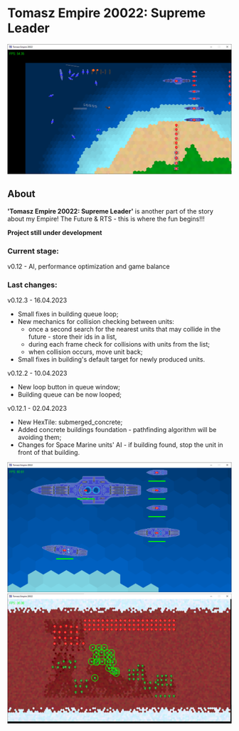 # Tomasz Empire 20022: Supreme Leader

<p align="center">
  <img src="screens/screenshot1_20230115.png" alt="Tomasz Empire 20022">
</p>

## About
**'Tomasz Empire 20022: Supreme Leader'** is another part of the story about my Empire! The Future &amp; RTS - this is where the fun begins!!!

**Project still under development**

### Current stage:
v0.12 - AI, performance optimization and game balance

### Last changes:
v0.12.3 - 16.04.2023

* Small fixes in building queue loop;
* New mechanics for collision checking between units:
  * once a second search for the nearest units that may collide in the future - store their ids in a list,
  * during each frame check for collisions with units from the list;
  * when collision occurs, move unit back;
* Small fixes in building's default target for newly produced units.

v0.12.2 - 10.04.2023

* New loop button in queue window;
* Building queue can be now looped;

v0.12.1 - 02.04.2023

* New HexTile: submerged_concrete;
* Added concrete buildings foundation - pathfinding algorithm will be avoiding them;
* Changes for Space Marine units' AI - if building found, stop the unit in front of that building.

<p align="center">
  <img src="screens/screenshot2_20230115.png" alt="Tomasz Empire 20022 - Fleet">
  <br />
  <img src="screens/screenshot3_20230115.png" alt="Tomasz Empire 20022 - Mars poles Map">
</p>
